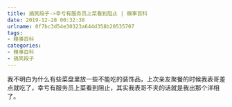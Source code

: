 ```yaml
---
title: 搞笑段子->幸亏有服务员上菜看到阻止 | 糗事百科
date: 2019-12-28 00:32:38
urlname: 0f7bc3d54e30323a644d358b20535707
tags: 
- 糗事百科
categories:
- 糗事百科
- 搞笑段子
---
```

我不明白为什么有些菜盘里放一些不能吃的装饰品，上次亲友聚餐的时候我表哥差点就吃了，幸亏有服务员上菜看到阻止，其实我表哥不夹的话就是我出那个洋相了。


